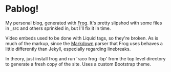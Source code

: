 # Pablog!

My personal blog, generated with [Frog][1]. It's pretty slipshod with some files
in \_src and others sprinkled in, but I'll fix it in time.

Video embeds used to be done with Liquid tags, so they're broken. As is much of
the markup, since the [Markdown][2] parser that Frog uses behaves a little
differently than Jekyll, especially regarding linebreaks.

In theory, just install frog and run 'raco frog -bp' from the top level
directory to generate a fresh copy of the site. Uses a custom Bootstrap theme.

   [1]: https://github.com/greghendershott/frog
   [2]: https://github.com/greghendershott/markdown
